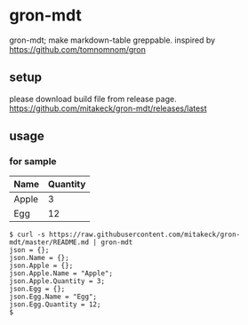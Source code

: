 # gron-mdt
gron-mdt; make markdown-table greppable.
inspired by https://github.com/tomnomnom/gron
 
## setup

please download build file from release page.
https://github.com/mitakeck/gron-mdt/releases/latest

## usage

### for sample 

|Name |Quantity|
|-----|--------|
|Apple|3       |
|Egg  |12      |

```
$ curl -s https://raw.githubusercontent.com/mitakeck/gron-mdt/master/README.md | gron-mdt
json = {};
json.Name = {};
json.Apple = {};
json.Apple.Name = "Apple";
json.Apple.Quantity = 3;
json.Egg = {};
json.Egg.Name = "Egg";
json.Egg.Quantity = 12;
$
```


